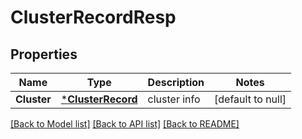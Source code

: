# ClusterRecordResp

## Properties
Name | Type | Description | Notes
------------ | ------------- | ------------- | -------------
**Cluster** | [***ClusterRecord**](ClusterRecord.md) | cluster info | [default to null]

[[Back to Model list]](../README.md#documentation-for-models) [[Back to API list]](../README.md#documentation-for-api-endpoints) [[Back to README]](../README.md)


